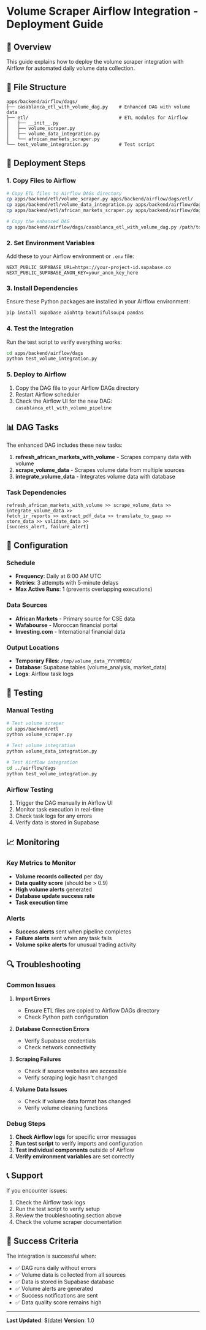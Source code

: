 # Volume Scraper Airflow Integration - Deployment Guide

## 🎯 Overview

This guide explains how to deploy the volume scraper integration with Airflow for automated daily volume data collection.

## 📁 File Structure

```
apps/backend/airflow/dags/
├── casablanca_etl_with_volume_dag.py    # Enhanced DAG with volume data
├── etl/                                 # ETL modules for Airflow
│   ├── __init__.py
│   ├── volume_scraper.py
│   ├── volume_data_integration.py
│   └── african_markets_scraper.py
└── test_volume_integration.py           # Test script
```

## 🚀 Deployment Steps

### 1. Copy Files to Airflow

```bash
# Copy ETL files to Airflow DAGs directory
cp apps/backend/etl/volume_scraper.py apps/backend/airflow/dags/etl/
cp apps/backend/etl/volume_data_integration.py apps/backend/airflow/dags/etl/
cp apps/backend/etl/african_markets_scraper.py apps/backend/airflow/dags/etl/

# Copy the enhanced DAG
cp apps/backend/airflow/dags/casablanca_etl_with_volume_dag.py /path/to/airflow/dags/
```

### 2. Set Environment Variables

Add these to your Airflow environment or `.env` file:

```env
NEXT_PUBLIC_SUPABASE_URL=https://your-project-id.supabase.co
NEXT_PUBLIC_SUPABASE_ANON_KEY=your_anon_key_here
```

### 3. Install Dependencies

Ensure these Python packages are installed in your Airflow environment:

```bash
pip install supabase aiohttp beautifulsoup4 pandas
```

### 4. Test the Integration

Run the test script to verify everything works:

```bash
cd apps/backend/airflow/dags
python test_volume_integration.py
```

### 5. Deploy to Airflow

1. Copy the DAG file to your Airflow DAGs directory
2. Restart Airflow scheduler
3. Check the Airflow UI for the new DAG: `casablanca_etl_with_volume_pipeline`

## 📊 DAG Tasks

The enhanced DAG includes these new tasks:

1. **refresh_african_markets_with_volume** - Scrapes company data with volume
2. **scrape_volume_data** - Scrapes volume data from multiple sources
3. **integrate_volume_data** - Integrates volume data with database

### Task Dependencies

```
refresh_african_markets_with_volume >> scrape_volume_data >> integrate_volume_data >> 
fetch_ir_reports >> extract_pdf_data >> translate_to_gaap >> store_data >> validate_data >> 
[success_alert, failure_alert]
```

## 🔧 Configuration

### Schedule
- **Frequency**: Daily at 6:00 AM UTC
- **Retries**: 3 attempts with 5-minute delays
- **Max Active Runs**: 1 (prevents overlapping executions)

### Data Sources
- **African Markets** - Primary source for CSE data
- **Wafabourse** - Moroccan financial portal
- **Investing.com** - International financial data

### Output Locations
- **Temporary Files**: `/tmp/volume_data_YYYYMMDD/`
- **Database**: Supabase tables (volume_analysis, market_data)
- **Logs**: Airflow task logs

## 🧪 Testing

### Manual Testing
```bash
# Test volume scraper
cd apps/backend/etl
python volume_scraper.py

# Test volume integration
python volume_data_integration.py

# Test Airflow integration
cd ../airflow/dags
python test_volume_integration.py
```

### Airflow Testing
1. Trigger the DAG manually in Airflow UI
2. Monitor task execution in real-time
3. Check task logs for any errors
4. Verify data is stored in Supabase

## 📈 Monitoring

### Key Metrics to Monitor
- **Volume records collected** per day
- **Data quality score** (should be > 0.9)
- **High volume alerts** generated
- **Database update success rate**
- **Task execution time**

### Alerts
- **Success alerts** sent when pipeline completes
- **Failure alerts** sent when any task fails
- **Volume spike alerts** for unusual trading activity

## 🔍 Troubleshooting

### Common Issues

1. **Import Errors**
   - Ensure ETL files are copied to Airflow DAGs directory
   - Check Python path configuration

2. **Database Connection Errors**
   - Verify Supabase credentials
   - Check network connectivity

3. **Scraping Failures**
   - Check if source websites are accessible
   - Verify scraping logic hasn't changed

4. **Volume Data Issues**
   - Check if volume data format has changed
   - Verify volume cleaning functions

### Debug Steps

1. **Check Airflow logs** for specific error messages
2. **Run test script** to verify imports and configuration
3. **Test individual components** outside of Airflow
4. **Verify environment variables** are set correctly

## 📞 Support

If you encounter issues:

1. Check the Airflow task logs
2. Run the test script to verify setup
3. Review the troubleshooting section above
4. Check the volume scraper documentation

## 🎉 Success Criteria

The integration is successful when:

- ✅ DAG runs daily without errors
- ✅ Volume data is collected from all sources
- ✅ Data is stored in Supabase database
- ✅ Volume alerts are generated
- ✅ Success notifications are sent
- ✅ Data quality score remains high

---

**Last Updated**: $(date)
**Version**: 1.0
